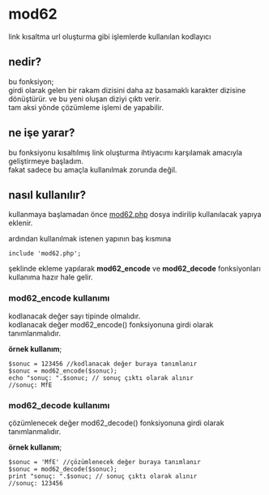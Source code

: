 # mod62
link kısaltma url oluşturma gibi işlemlerde kullanılan kodlayıcı

## nedir?
bu fonksiyon;<br>
girdi olarak gelen bir rakam dizisini daha az basamaklı karakter dizisine dönüştürür. ve bu yeni oluşan diziyi çıktı verir.<br>
tam aksi yönde çözümleme işlemi de yapabilir.

## ne işe yarar?
bu fonksiyonu kısaltılmış link oluşturma ihtiyacımı karşılamak amacıyla geliştirmeye başladım.<br>
fakat sadece bu amaçla kullanılmak zorunda değil.

## nasıl kullanılır?
kullanmaya başlamadan önce [mod62.php](mod62.php) dosya indirilip kullanılacak yapıya eklenir.

ardından kullanılmak istenen yapının baş kısmına 
~~~
include 'mod62.php';
~~~
şeklinde ekleme yapılarak **mod62_encode** ve **mod62_decode** fonksiyonları kullanıma hazır hale gelir.<br>

### mod62_encode kullanımı
kodlanacak değer sayı tipinde olmalıdır.<br>
kodlanacak değer mod62_encode() fonksiyonuna girdi olarak tanımlanmalıdır.

**örnek kullanım**;
~~~
$sonuc = 123456 //kodlanacak değer buraya tanımlanır
$sonuc = mod62_encode($sonuc);
echo "sonuç: ".$sonuc; // sonuç çıktı olarak alınır
//sonuç: MfE
~~~

### mod62_decode kullanımı
çözümlenecek değer mod62_decode() fonksiyonuna girdi olarak tanımlanmalıdır.

**örnek kullanım**;
~~~
$sonuc = 'MfE' //çözümlenecek değer buraya tanımlanır
$sonuc = mod62_decode($sonuc);
print "sonuç: ".$sonuc; // sonuç çıktı olarak alınır
//sonuç: 123456
~~~

<!-- # nasıl çalışır -->
